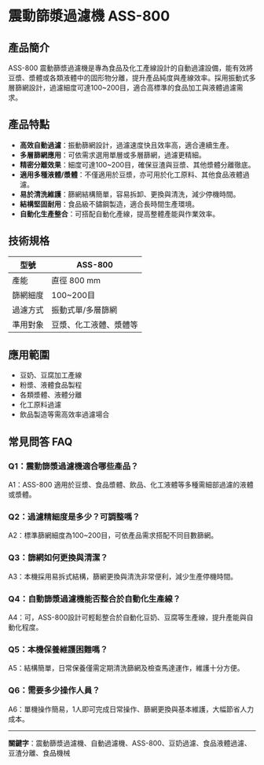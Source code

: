 # 震動篩漿過濾機 ASS-800

## 產品簡介
ASS-800 震動篩漿過濾機是專為食品及化工產線設計的自動過濾設備，能有效將豆漿、漿體或各類液體中的固形物分離，提升產品純度與產線效率。採用振動式多層篩網設計，過濾細度可達100~200目，適合高標準的食品加工與液體過濾需求。

## 產品特點
- **高效自動過濾**：振動篩網設計，過濾速度快且效率高，適合連續生產。
- **多層篩網應用**：可依需求選用單層或多層篩網，過濾更精細。
- **精密分離效果**：細度可達100~200目，確保豆渣與豆漿、其他漿體分離徹底。
- **適用多種液體/漿體**：不僅適用於豆漿，亦可用於化工原料、其他食品液體過濾。
- **易於清洗維護**：篩網結構簡單，容易拆卸、更換與清洗，減少停機時間。
- **結構堅固耐用**：食品級不鏽鋼製造，適合長時間生產環境。
- **自動化生產整合**：可搭配自動化產線，提高整體產能與作業效率。

## 技術規格
| 型號   | ASS-800           |
|--------|-------------------|
| 產能   | 直徑 800 mm       |
| 篩網細度 | 100~200目         |
| 過濾方式 | 振動式單/多層篩網  |
| 準用對象 | 豆漿、化工液體、漿體等 |

## 應用範圍
- 豆奶、豆腐加工產線
- 粉漿、液體食品製程
- 各類漿體、液體分離
- 化工原料過濾
- 飲品製造等需高效率過濾場合

## 常見問答 FAQ

### Q1：震動篩漿過濾機適合哪些產品？
A1：ASS-800 適用於豆漿、食品漿體、飲品、化工液體等多種需細部過濾的液體或漿體。

### Q2：過濾精細度是多少？可調整嗎？
A2：標準篩網細度為100~200目，可依產品需求搭配不同目數篩網。

### Q3：篩網如何更換與清潔？
A3：本機採用易拆式結構，篩網更換與清洗非常便利，減少生產停機時間。

### Q4：自動篩漿過濾機能否整合於自動化生產線？
A4：可，ASS-800設計可輕鬆整合於自動化豆奶、豆腐等生產線，提升產能與自動化程度。

### Q5：本機保養維護困難嗎？
A5：結構簡單，日常保養僅需定期清洗篩網及檢查馬達運作，維護十分方便。

### Q6：需要多少操作人員？
A6：單機操作簡易，1人即可完成日常操作、篩網更換與基本維護，大幅節省人力成本。

---

**關鍵字**：震動篩漿過濾機、自動過濾機、ASS-800、豆奶過濾、食品液體過濾、豆渣分離、食品機械

